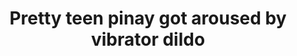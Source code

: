 ---
layout: post
title: Pretty teen pinay got aroused by vibrator dildo
duration: '13:24'
view: 252
rate: 2
video: 'https://flashservice.xvideos.com/embedframe/25169821'
category: 
 - beautiful
 - curvy
 - hd
 - masterbate
 - pinay
 - pov
 - student
tags: 
 - flawless
 - gorgeous
 - hotel
 - kumpare
 - masterbate
 - muse
 - nagparaos
 - nene
 - sala
 - show
 - webcam
 - work
priority: 0.9
changefreq: daily
---